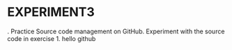 # EXPERIMENT3
. Practice Source code management on GitHub. Experiment with the source code in exercise 1. 
hello github